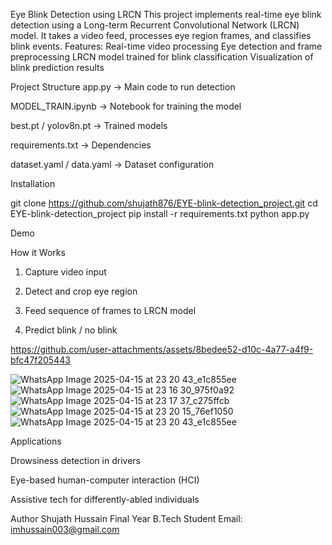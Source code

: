 Eye Blink Detection using LRCN
This project implements real-time eye blink detection using a Long-term Recurrent Convolutional Network (LRCN) model. It takes a video feed, processes eye region frames, and classifies blink events.
Features:
Real-time video processing
Eye detection and frame preprocessing
LRCN model trained for blink classification
Visualization of blink prediction results

Project Structure
app.py                  → Main code to run detection

MODEL_TRAIN.ipynb       → Notebook for training the model

best.pt / yolov8n.pt    → Trained models
 
requirements.txt        → Dependencies

dataset.yaml / data.yaml → Dataset configuration


Installation

git clone https://github.com/shujath876/EYE-blink-detection_project.git
cd EYE-blink-detection_project
pip install -r requirements.txt
python app.py

Demo

How it Works

1. Capture video input

2. Detect and crop eye region

3. Feed sequence of frames to LRCN model

4. Predict blink / no blink

   

https://github.com/user-attachments/assets/8bedee52-d10c-4a77-a4f9-bfc47f205443



   ![WhatsApp Image 2025-04-15 at 23 20 43_e1c855ee](https://github.com/user-attachments/assets/0cce795d-48c3-483c-afb4-4a004336642f)![WhatsApp Image 2025-04-15 at 23 16 30_975f0a92](https://github.com/user-attachments/assets/c95823ce-4b91-440e-b73d-828e9adafceb)
![WhatsApp Image 2025-04-15 at 23 17 37_c275ffcb](https://github.com/user-attachments/assets/b21ffe76-3b8f-449f-a970-cc8cc9172d93)
![WhatsApp Image 2025-04-15 at 23 20 15_76ef1050](https://github.com/user-attachments/assets/cbbc578b-059b-4c62-8ffb-68c3d981bde8)
![WhatsApp Image 2025-04-15 at 23 20 43_e1c855ee](https://github.com/user-attachments/assets/01a96d06-5a0e-44d3-a963-4ea37396d6d5)


Applications

Drowsiness detection in drivers

Eye-based human-computer interaction (HCI)

Assistive tech for differently-abled individuals

Author
Shujath Hussain
Final Year B.Tech Student
 Email: imhussain003@gmail.com


